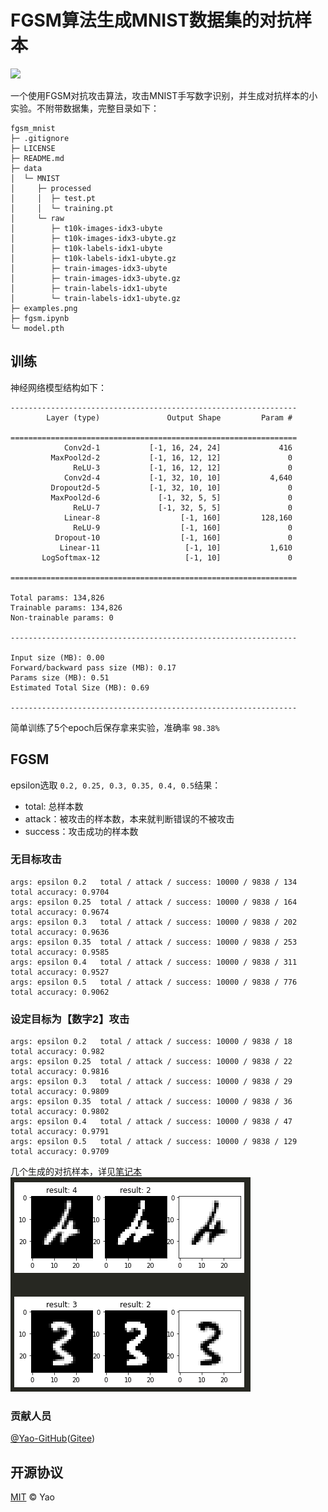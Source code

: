 # FGSM算法生成MNIST数据集的对抗样本

[![](https://img.shields.io/badge/%E4%B8%BB%E9%A1%B5-yzq/fgsm-orange)](https://github.com/Artistzq/fgsm-mnist)

一个使用FGSM对抗攻击算法，攻击MNIST手写数字识别，并生成对抗样本的小实验。不附带数据集，完整目录如下：

```
fgsm_mnist
├─ .gitignore
├─ LICENSE
├─ README.md
├─ data
│  └─ MNIST
│     ├─ processed
│     │  ├─ test.pt
│     │  └─ training.pt
│     └─ raw
│        ├─ t10k-images-idx3-ubyte
│        ├─ t10k-images-idx3-ubyte.gz
│        ├─ t10k-labels-idx1-ubyte
│        ├─ t10k-labels-idx1-ubyte.gz
│        ├─ train-images-idx3-ubyte
│        ├─ train-images-idx3-ubyte.gz
│        ├─ train-labels-idx1-ubyte
│        └─ train-labels-idx1-ubyte.gz
├─ examples.png
├─ fgsm.ipynb
└─ model.pth
```

## 训练
神经网络模型结构如下：
```
----------------------------------------------------------------
        Layer (type)               Output Shape         Param #

================================================================
            Conv2d-1           [-1, 16, 24, 24]             416 
         MaxPool2d-2           [-1, 16, 12, 12]               0
              ReLU-3           [-1, 16, 12, 12]               0
            Conv2d-4           [-1, 32, 10, 10]           4,640
         Dropout2d-5           [-1, 32, 10, 10]               0
         MaxPool2d-6             [-1, 32, 5, 5]               0
              ReLU-7             [-1, 32, 5, 5]               0
            Linear-8                  [-1, 160]         128,160
              ReLU-9                  [-1, 160]               0
          Dropout-10                  [-1, 160]               0
           Linear-11                   [-1, 10]           1,610
       LogSoftmax-12                   [-1, 10]               0

================================================================

Total params: 134,826  
Trainable params: 134,826  
Non-trainable params: 0  

----------------------------------------------------------------

Input size (MB): 0.00  
Forward/backward pass size (MB): 0.17  
Params size (MB): 0.51  
Estimated Total Size (MB): 0.69  

----------------------------------------------------------------
```

简单训练了5个epoch后保存拿来实验，准确率 `98.38%`

## FGSM
epsilon选取 `0.2, 0.25, 0.3, 0.35, 0.4, 0.5`结果：
* total: 总样本数
* attack：被攻击的样本数，本来就判断错误的不被攻击
* success：攻击成功的样本数


### 无目标攻击
    args: epsilon 0.2	total / attack / success: 10000 / 9838 / 134 	 total accuracy: 0.9704
    args: epsilon 0.25	total / attack / success: 10000 / 9838 / 164 	 total accuracy: 0.9674
    args: epsilon 0.3	total / attack / success: 10000 / 9838 / 202 	 total accuracy: 0.9636
    args: epsilon 0.35	total / attack / success: 10000 / 9838 / 253 	 total accuracy: 0.9585
    args: epsilon 0.4	total / attack / success: 10000 / 9838 / 311 	 total accuracy: 0.9527
    args: epsilon 0.5	total / attack / success: 10000 / 9838 / 776 	 total accuracy: 0.9062


### 设定目标为【数字2】攻击

    args: epsilon 0.2	total / attack / success: 10000 / 9838 / 18 	 total accuracy: 0.982
    args: epsilon 0.25	total / attack / success: 10000 / 9838 / 22 	 total accuracy: 0.9816
    args: epsilon 0.3	total / attack / success: 10000 / 9838 / 29 	 total accuracy: 0.9809
    args: epsilon 0.35	total / attack / success: 10000 / 9838 / 36 	 total accuracy: 0.9802
    args: epsilon 0.4	total / attack / success: 10000 / 9838 / 47 	 total accuracy: 0.9791
    args: epsilon 0.5	total / attack / success: 10000 / 9838 / 129 	 total accuracy: 0.9709


几个生成的对抗样本，详见[笔记本](fgsm.ipynb)  
![avatar](/examples.png)

### 贡献人员

[@Yao-GitHub](https://github.com/Artistzq)([Gitee](https://gitee.com/devezq))

## 开源协议

[MIT](LICENSE) © Yao
